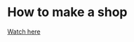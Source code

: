 # How to make a shop

[Watch here](https://drive.google.com/file/d/19vlpu0OJ6ovjYvmATc7Zcrjk-JNlmosl/view?usp=sharing)
